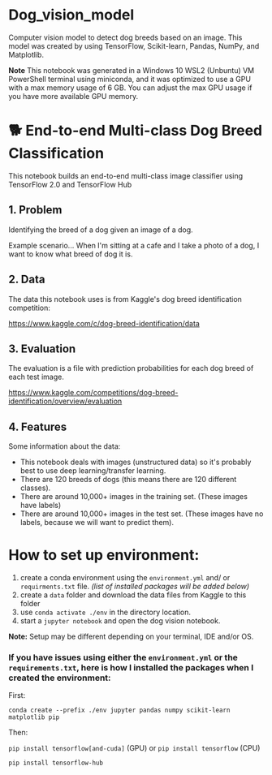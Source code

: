 # Dog_vision_model
Computer vision model to detect dog breeds based on an image. This model was created by using TensorFlow, Scikit-learn, Pandas, NumPy, and Matplotlib.

**Note** This notebook was generated in a Windows 10 WSL2 (Unbuntu) VM PowerShell terminal using miniconda, and it was optimized to use a GPU with a max memory usage of 6 GB. You can adjust the max GPU usage if you have more available GPU memory.

# 🐕 End-to-end Multi-class Dog Breed Classification

This notebook builds an end-to-end multi-class image classifier using TensorFlow 2.0 and TensorFlow Hub

## 1. Problem

Identifying the breed of a dog given an image of a dog.

Example scenario... When I'm sitting at a cafe and I take a photo of a dog, I want to know what breed of dog it is.

## 2. Data

The data this notebook uses is from Kaggle's dog breed identification competition:

https://www.kaggle.com/c/dog-breed-identification/data

## 3. Evaluation

The evaluation is a file with prediction probabilities for each dog breed of each test image.

https://www.kaggle.com/competitions/dog-breed-identification/overview/evaluation

## 4. Features

Some information about the data:
* This notebook deals with images (unstructured data) so it's probably best to use deep learning/transfer learning.
* There are 120 breeds of dogs (this means there are 120 different classes).
* There are around 10,000+ images in the training set. (These images have labels)
* There are around 10,000+ images in the test set. (These images have no labels, because we will want to predict them).

# How to set up environment:

1. create a conda environment using the `environment.yml` and/ or `requirments.txt` file. *(list of installed packages will be added below)*
2. create a `data` folder and download the data files from Kaggle to this folder
3. use `conda activate ./env` in the directory location.
4. start a `jupyter notebook` and open the dog vision notebook. 

**Note:** Setup may be different depending on your terminal, IDE and/or OS.

### If you have issues using either the `environment.yml` or the `requirements.txt`, here is how I installed the packages when I created the environment:
  
  First:
  
  `conda create --prefix ./env jupyter pandas numpy scikit-learn matplotlib pip`

  Then:

  `pip install tensorflow[and-cuda]` (GPU) or `pip install tensorflow` (CPU) 
  
  `pip install tensorflow-hub`

